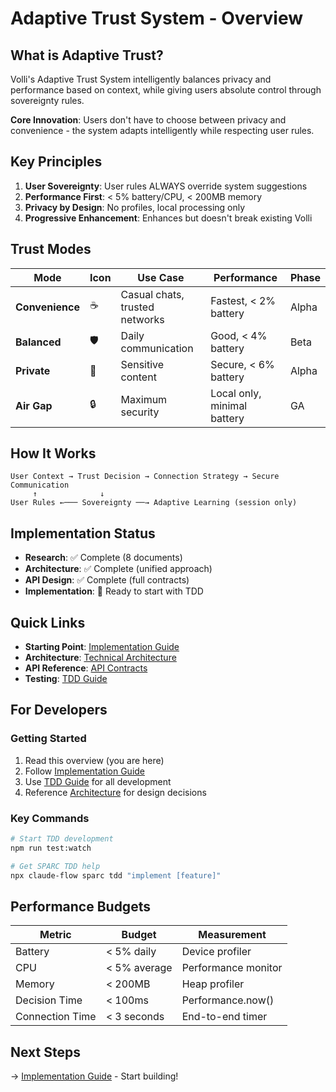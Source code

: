 # Adaptive Trust System - Overview

## What is Adaptive Trust?

Volli's Adaptive Trust System intelligently balances privacy and performance based on context, while giving users absolute control through sovereignty rules.

**Core Innovation**: Users don't have to choose between privacy and convenience - the system adapts intelligently while respecting user rules.

## Key Principles

1. **User Sovereignty**: User rules ALWAYS override system suggestions
2. **Performance First**: < 5% battery/CPU, < 200MB memory
3. **Privacy by Design**: No profiles, local processing only
4. **Progressive Enhancement**: Enhances but doesn't break existing Volli

## Trust Modes

| Mode | Icon | Use Case | Performance | Phase |
|------|------|----------|-------------|-------|
| **Convenience** | ☕ | Casual chats, trusted networks | Fastest, < 2% battery | Alpha |
| **Balanced** | 🛡️ | Daily communication | Good, < 4% battery | Beta |
| **Private** | 🏰 | Sensitive content | Secure, < 6% battery | Alpha |
| **Air Gap** | 🔒 | Maximum security | Local only, minimal battery | GA |

## How It Works

```
User Context → Trust Decision → Connection Strategy → Secure Communication
     ↑              ↓
User Rules ←─── Sovereignty ──→ Adaptive Learning (session only)
```

## Implementation Status

- **Research**: ✅ Complete (8 documents)
- **Architecture**: ✅ Complete (unified approach)
- **API Design**: ✅ Complete (full contracts)
- **Implementation**: 🚧 Ready to start with TDD

## Quick Links

- **Starting Point**: [Implementation Guide](./ADAPTIVE_TRUST_IMPLEMENTATION_GUIDE.md)
- **Architecture**: [Technical Architecture](./ADAPTIVE_TRUST_ARCHITECTURE.md)
- **API Reference**: [API Contracts](./ADAPTIVE_TRUST_API_REFERENCE.md)
- **Testing**: [TDD Guide](./ADAPTIVE_TRUST_TDD_GUIDE.md)

## For Developers

### Getting Started
1. Read this overview (you are here)
2. Follow [Implementation Guide](./ADAPTIVE_TRUST_IMPLEMENTATION_GUIDE.md)
3. Use [TDD Guide](./ADAPTIVE_TRUST_TDD_GUIDE.md) for all development
4. Reference [Architecture](./ADAPTIVE_TRUST_ARCHITECTURE.md) for design decisions

### Key Commands
```bash
# Start TDD development
npm run test:watch

# Get SPARC TDD help  
npx claude-flow sparc tdd "implement [feature]"
```

## Performance Budgets

| Metric | Budget | Measurement |
|--------|--------|-------------|
| Battery | < 5% daily | Device profiler |
| CPU | < 5% average | Performance monitor |
| Memory | < 200MB | Heap profiler |
| Decision Time | < 100ms | Performance.now() |
| Connection Time | < 3 seconds | End-to-end timer |

## Next Steps

→ [Implementation Guide](./ADAPTIVE_TRUST_IMPLEMENTATION_GUIDE.md) - Start building!